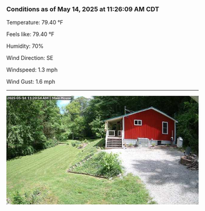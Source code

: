 ### Conditions as of May 14, 2025 at 11:26:09 AM CDT 

Temperature: 79.40 &deg;F

Feels like: 79.40 &deg;F

Humidity: 70%

Wind Direction: SE

Windspeed: 1.3 mph

Wind Gust: 1.6 mph

---

<img src="./images/latest.jpeg"/>

